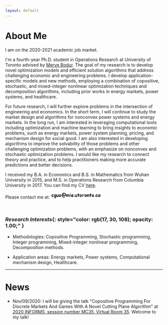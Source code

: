 ```yaml
---
layout: default
---
```


# About Me

I am on the 2020-2021 academic job market.

I'm a fourth-year Ph.D. student in Operations Research at University of Toronto advised by [<u>Merve Bodur</u>](https://sites.google.com/site/mervebodr/). The goal of my research is to develop novel optimization models and efficient solution algorithms that address challenging economic and engineering problems. I develop application-specific models and new methods, employing a combination of copositive, stochastic, and mixed-integer nonlinear optimization techniques and decomposition algorithms, including prior works in energy markets, power systems, and healthcare.
<!-- My research interests include stochastic and integer programming methodologies, healthcare, and power system. -->

For future research, I will further explore problems in the intersection of engineering and economics. In the short term, I will continue to study the market design and algorithms for nonconvex power systems and energy markets. In the long run, I am interested in leveraging computational tools including optimization and machine learning to bring insights to economic problems, such as energy markets, power system planning, pricing, and mechanism design for social good. I am also interested in developing algorithms to improve the solvability of those problems and other challenging optimization problems, with an emphasize on nonconvex and stochastic optimization problems. I would like my research to connect theory and practice, and to help practitioners making more accurate predictions and better decisions.

I received my B.A. in Economics and B.S. in Mathematics from Wuhan University in 2015, and M.S. in Operations Research from Columbia University in 2017. You can find my CV [<u>here</u>](/docs/cv_ChengGuo.pdf).

Please contact me at: <img src ="/images/email_comic_bold.png" alt = "email image"/>

&nbsp;

### <em>Research Interests</em>{: style="color: rgb(17, 30, 108); opacity: 1.00;" }

* Methodologies: Copositive Programming, Stochastic programming, Integer programming, Mixed-integer nonlinear programming, Decomposition methods.

* Application areas: Energy markets, Power systems, Computational mechanism design, Healthcare.

----------------

# News

* Nov/09/2020: I will be giving the talk "Copositive Programming For Discrete Markets And Games With A Novel Cutting Plane Algorithm" at [<u>2020 INFORMS, session number MC35, Virtual Room 35</u>](https://www.abstractsonline.com/pp8/#!/9022/session/2348). Welcome to my talk!

<!-- Aug/01/2019: We submitted our paper "Logic-based Benders Decomposition and Binary Decision Diagram Based Approaches for Stochastic Distributed Operating
Room Scheduling". -->
&nbsp;
&nbsp;
&nbsp;
&nbsp;
